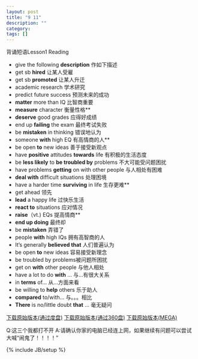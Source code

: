 ```yaml
---
layout: post
title: "9 11"
description: ""
category: 
tags: []
---
```

背诵短语Lesson1 Reading
* give the following __description__ 作如下描述
* get sb __hired__ 让某人受雇
* get sb __promoted__ 让某人升迁
* academic research 学术研究
* predict future success 预测未来的成功
* __matter__ more than IQ 比智商重要
* __measure__ character  衡量性格**
* __deserve__ good grades 应得好成绩
* end up __failing__ the exam 最终考试失败
* be __mistaken__ in thinking 错误地认为
* someone __with__ high EQ 有高情商的人**
* be open __to__ new ideas 善于接受新观点
* have __positive__ attitudes __towards__ life 有积极的生活态度
* be __less likely__ to __be troubled by__ problems 不大可能受问题困扰
* have problems __getting__ on with other people 与人相处有困难
* __deal with__ difficult situations 处理困境
* have a harder time __surviving__ in life 生存更难**
* get ahead 领先
* __lead__ a happy life 过快乐生活
* __react to__ situations 应对情况
* __raise__（vt.) EQs 提高情商**
* __end up doing__ 最终却
* be __mistaken__ 弄错了
* people __with__ high IQs 拥有高智商的人
* It’s generally __believed that__ 人们普遍认为
* be open __to__ new ideas 容易接受新理念
* be troubled by problems被问题所困扰
* get on __with__ other people 与他人相处
* have a lot to do __with__ … 与…有很大关系
* in __terms__ of… 从…方面来看
* be willing to __help__ others 乐于助人
* __compared__ to/with… 与。。。相比
* __There__ is no/little doubt __that__ … 毫无疑问

[下载原始版本(通过度盘)](http://lnk.kkdev.org/15VO4Pl)
[下载原始版本(通过360盘)](http://lnk.kkdev.org/16k1yIP)
[下载原始版本(MEGA)](http://lnk.kkdev.org/17ZeW1D)

Q:这三个我都打不开
A:请确认你家的电脑已经连上网，如果继续有问题可以尝试大喊“闹鬼了！！！！”



{% include JB/setup %}
